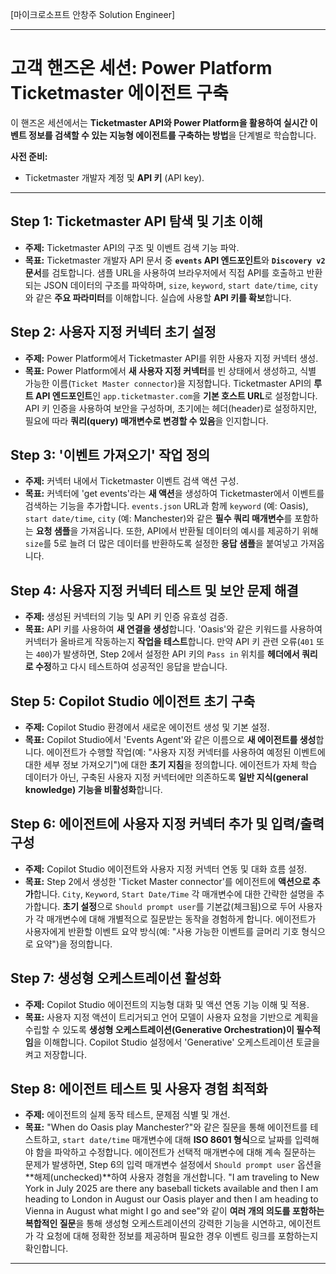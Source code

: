 [마이크로소프트 안창주 Solution Engineer]

---

# 고객 핸즈온 세션: Power Platform Ticketmaster 에이전트 구축

이 핸즈온 세션에서는 **Ticketmaster API와 Power Platform을 활용하여 실시간 이벤트 정보를 검색할 수 있는 지능형 에이전트를 구축하는 방법**을 단계별로 학습합니다.

**사전 준비:**
*   Ticketmaster 개발자 계정 및 **API 키** (API key).

---

## Step 1: Ticketmaster API 탐색 및 기초 이해

*   **주제:** Ticketmaster API의 구조 및 이벤트 검색 기능 파악.
*   **목표:** Ticketmaster 개발자 API 문서 중 **`events` API 엔드포인트**와 **`Discovery v2` 문서**를 검토합니다. 샘플 URL을 사용하여 브라우저에서 직접 API를 호출하고 반환되는 JSON 데이터의 구조를 파악하며, `size`, `keyword`, `start date/time`, `city`와 같은 **주요 파라미터**를 이해합니다. 실습에 사용할 **API 키를 확보**합니다.

## Step 2: 사용자 지정 커넥터 초기 설정

*   **주제:** Power Platform에서 Ticketmaster API를 위한 사용자 지정 커넥터 생성.
*   **목표:** Power Platform에서 **새 사용자 지정 커넥터**를 빈 상태에서 생성하고, 식별 가능한 이름(`Ticket Master connector`)을 지정합니다. Ticketmaster API의 **루트 API 엔드포인트**인 `app.ticketmaster.com`을 **기본 호스트 URL**로 설정합니다. API 키 인증을 사용하여 보안을 구성하며, 초기에는 헤더(header)로 설정하지만, 필요에 따라 **쿼리(query) 매개변수로 변경할 수 있음**을 인지합니다.

## Step 3: '이벤트 가져오기' 작업 정의

*   **주제:** 커넥터 내에서 Ticketmaster 이벤트 검색 액션 구성.
*   **목표:** 커넥터에 'get events'라는 **새 액션**을 생성하여 Ticketmaster에서 이벤트를 검색하는 기능을 추가합니다. `events.json` URL과 함께 `keyword` (예: Oasis), `start date/time`, `city` (예: Manchester)와 같은 **필수 쿼리 매개변수**를 포함하는 **요청 샘플**을 가져옵니다. 또한, API에서 반환될 데이터의 예시를 제공하기 위해 `size`를 5로 늘려 더 많은 데이터를 반환하도록 설정한 **응답 샘플**을 붙여넣고 가져옵니다.

## Step 4: 사용자 지정 커넥터 테스트 및 보안 문제 해결

*   **주제:** 생성된 커넥터의 기능 및 API 키 인증 유효성 검증.
*   **목표:** API 키를 사용하여 **새 연결을 생성**합니다. 'Oasis'와 같은 키워드를 사용하여 커넥터가 올바르게 작동하는지 **작업을 테스트**합니다. 만약 API 키 관련 오류(`401` 또는 `400`)가 발생하면, Step 2에서 설정한 API 키의 `Pass in` 위치를 **헤더에서 쿼리로 수정**하고 다시 테스트하여 성공적인 응답을 받습니다.

## Step 5: Copilot Studio 에이전트 초기 구축

*   **주제:** Copilot Studio 환경에서 새로운 에이전트 생성 및 기본 설정.
*   **목표:** Copilot Studio에서 'Events Agent'와 같은 이름으로 **새 에이전트를 생성**합니다. 에이전트가 수행할 작업(예: "사용자 지정 커넥터를 사용하여 예정된 이벤트에 대한 세부 정보 가져오기")에 대한 **초기 지침**을 정의합니다. 에이전트가 자체 학습 데이터가 아닌, 구축된 사용자 지정 커넥터에만 의존하도록 **일반 지식(general knowledge) 기능을 비활성화**합니다.

## Step 6: 에이전트에 사용자 지정 커넥터 추가 및 입력/출력 구성

*   **주제:** Copilot Studio 에이전트와 사용자 지정 커넥터 연동 및 대화 흐름 설정.
*   **목표:** Step 2에서 생성한 'Ticket Master connector'를 에이전트에 **액션으로 추가**합니다. `City`, `Keyword`, `Start Date/Time` 각 매개변수에 대한 간략한 설명을 추가합니다. **초기 설정**으로 `Should prompt user`를 기본값(체크됨)으로 두어 사용자가 각 매개변수에 대해 개별적으로 질문받는 동작을 경험하게 합니다. 에이전트가 사용자에게 반환할 이벤트 요약 방식(예: "사용 가능한 이벤트를 글머리 기호 형식으로 요약")을 정의합니다.

## Step 7: 생성형 오케스트레이션 활성화

*   **주제:** Copilot Studio 에이전트의 지능형 대화 및 액션 연동 기능 이해 및 적용.
*   **목표:** 사용자 지정 액션이 트리거되고 언어 모델이 사용자 요청을 기반으로 계획을 수립할 수 있도록 **생성형 오케스트레이션(Generative Orchestration)이 필수적임**을 이해합니다. Copilot Studio 설정에서 'Generative' 오케스트레이션 토글을 켜고 저장합니다.

## Step 8: 에이전트 테스트 및 사용자 경험 최적화

*   **주제:** 에이전트의 실제 동작 테스트, 문제점 식별 및 개선.
*   **목표:** "When do Oasis play Manchester?"와 같은 질문을 통해 에이전트를 테스트하고, `start date/time` 매개변수에 대해 **ISO 8601 형식**으로 날짜를 입력해야 함을 파악하고 수정합니다. 에이전트가 선택적 매개변수에 대해 계속 질문하는 문제가 발생하면, Step 6의 입력 매개변수 설정에서 `Should prompt user` 옵션을 **해제(unchecked)**하여 사용자 경험을 개선합니다. "I am traveling to New York in July 2025 are there any baseball tickets available and then I am heading to London in August our Oasis player and then I am heading to Vienna in August what might I go and see"와 같이 **여러 개의 의도를 포함하는 복합적인 질문**을 통해 생성형 오케스트레이션의 강력한 기능을 시연하고, 에이전트가 각 요청에 대해 정확한 정보를 제공하며 필요한 경우 이벤트 링크를 포함하는지 확인합니다.

---
